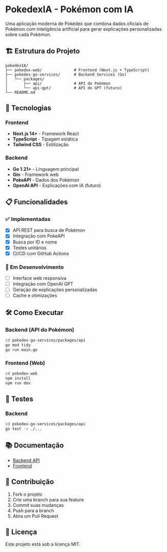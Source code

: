 # PokedexIA - Pokémon com IA

Uma aplicação moderna de Pokédex que combina dados oficiais de Pokémon com inteligência artificial para gerar explicações personalizadas sobre cada Pokémon.

## 🏗️ Estrutura do Projeto

```
pokedexIA/
├── pokedex-web/              # Frontend (Next.js + TypeScript)
├── pokedex-go-services/      # Backend Services (Go)
│   └── packages/
│       ├── api/              # API do Pokémon
│       └── api-gpt/          # API do GPT (futuro)
└── README.md
```

## 🚀 Tecnologias

### Frontend
- **Next.js 14+** - Framework React
- **TypeScript** - Tipagem estática
- **Tailwind CSS** - Estilização

### Backend
- **Go 1.21+** - Linguagem principal
- **Gin** - Framework web
- **PokeAPI** - Dados dos Pokémon
- **OpenAI API** - Explicações com IA (futuro)

## 📋 Funcionalidades

### ✅ Implementadas
- [x] API REST para busca de Pokémon
- [x] Integração com PokeAPI
- [x] Busca por ID e nome
- [x] Testes unitários
- [x] CI/CD com GitHub Actions

### 🚧 Em Desenvolvimento
- [ ] Interface web responsiva
- [ ] Integração com OpenAI GPT
- [ ] Geração de explicações personalizadas
- [ ] Cache e otimizações

## 🛠️ Como Executar

### Backend (API do Pokémon)
```bash
cd pokedex-go-services/packages/api
go mod tidy
go run main.go
```

### Frontend (Web)
```bash
cd pokedex-web
npm install
npm run dev
```

## 🧪 Testes

### Backend
```bash
cd pokedex-go-services/packages/api
go test -v ./...
```

## 📚 Documentação

- [Backend API](pokedex-go-services/packages/api/README.md)
- [Frontend](pokedex-web/README.md)

## 🤝 Contribuição

1. Fork o projeto
2. Crie uma branch para sua feature
3. Commit suas mudanças
4. Push para a branch
5. Abra um Pull Request

## 📄 Licença

Este projeto está sob a licença MIT.
